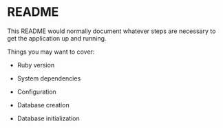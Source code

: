 # README

This README would normally document whatever steps are necessary to get the
application up and running.

Things you may want to cover:

* Ruby version

* System dependencies

* Configuration

* Database creation

* Database initialization



